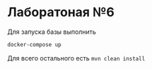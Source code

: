 # Лаборатоная №6

Для запуска базы выполнить

```bash
docker-compose up
```

Для всего остального есть `mvn clean install`
